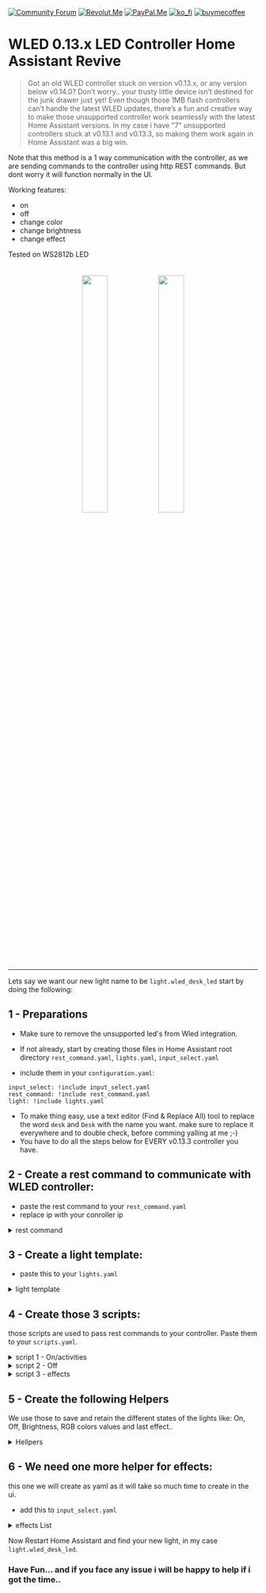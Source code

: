 [![Community Forum][community_forum_shield]][community_forum]<!-- anashost_support_badges_start -->
[![Revolut.Me][revolut_me_shield]][revolut_me]
[![PayPal.Me][paypal_me_shield]][paypal_me]
[![ko_fi][ko_fi_shield]][ko_fi_me]
[![buymecoffee][buy_me_coffee_shield]][buy_me_coffee_me]
<!-- anashost_support_badges_end -->
<!-- 
```diff
- text in red
+ text in green
! text in orange
# text in gray
@@ text in purple (and bold)@@
```
-->

# WLED 0.13.x LED Controller Home Assistant Revive
>Got an old WLED controller stuck on version v0.13.x, or any version below v0.14.0? Don’t worry.. your trusty little device isn’t destined for the junk drawer just yet! Even though those 1MB flash controllers can’t handle the latest WLED updates, there’s a fun and creative way to make those unsupported controller work seamlessly with the latest Home Assistant versions. In my case i have "7" unsupported controllers stuck at v0.13.1 and v0.13.3, so making them work again in Home Assistant was a big win.

Note that this method is a 1 way communication with the controller, as we are sending commands to the controller using http REST commands. But dont worry it will function normally in the UI.

Working features:
- on
- off
- change color
- change brightness
- change effect

Tested on WS2812b LED

<div style="text-align:center">
    <img src="https://github.com/user-attachments/assets/811b13db-88dd-43de-95dd-0ddf735c4bd6" style="display:inline-block; width:35%; max-width:150px; margin:20px auto;">
    <img src="https://github.com/user-attachments/assets/bb4305e1-7c9f-41f4-95dc-54f79120ef26" style="display:inline-block; width:35%; max-width:150px; margin:20px auto;">
</div>


<hr>

Lets say we want our new light name to be `light.wled_desk_led` start by doing the following:

## 1 - Preparations

- Make sure to remove the unsupported led's from Wled integration.

- If not already, start by creating those files in Home Assistant root directory
`rest_command.yaml`,  `lights.yaml`, `input_select.yaml`

- include them in your `configuration.yaml`:

```
input_select: !include input_select.yaml
rest_command: !include rest_command.yaml
light: !include lights.yaml
```

- To make thing easy, use a text editor (Find & Replace All) tool to replace the word `desk` and `Desk` with the name you want. make sure to replace it everywhere and to double check, before comming yalling at me ;-)
- You have to do all the steps below for EVERY v0.13.3 controller you have.

## 2 - Create a rest command to communicate with WLED controller:

* paste the rest command to your `rest_command.yaml`
* replace ip with your conroller ip

<details>
  <summary>rest command</summary>
  
```
  wled_desk_led:
    url: "http://10.0.0.107/win&T={{ on }}&A={{ brightness }}&R={{ red }}&G={{ green }}&B={{ blue }}{% if effect is defined %}&FX={{ effect }}{% endif %}"
```
</details>
  
## 3 - Create a light template:

* paste this to your `lights.yaml`

<details>
  <summary>light template</summary>
  
```
  - platform: template
    lights:
      wled_desk_led:
        friendly_name: "WLED Desk LED"
        value_template: "{{ states('input_boolean.wled_desk_led_state') == 'on' }}"
        level_template: "{{ states('input_number.wled_desk_led_brightness') | int }}"
        effect_list_template: "{{ state_attr('input_select.wled_desk_led_effect', 'options') }}"
        effect_template: "{{ states('input_select.wled_desk_led_effect') }}"
        rgb_template: >
          ({{ states('input_number.wled_desk_led_red') | int }},
           {{ states('input_number.wled_desk_led_green') | int }},
           {{ states('input_number.wled_desk_led_blue') | int }})
        turn_on:
          service: script.wled_desk_led_active
          data:
            brightness: "{{ states('input_number.wled_desk_led_brightness') | int }}"
            red: "{{ states('input_number.wled_desk_led_red') | int }}"
            green: "{{ states('input_number.wled_desk_led_green') | int }}"
            blue: "{{ states('input_number.wled_desk_led_blue') | int }}"
        turn_off:
          service: script.wled_desk_led_off
          data:
            brightness: "{{ states('input_number.wled_desk_led_brightness') | int }}"
            red: "{{ states('input_number.wled_desk_led_red') | int }}"
            green: "{{ states('input_number.wled_desk_led_green') | int }}"
            blue: "{{ states('input_number.wled_desk_led_blue') | int }}"
        set_level:
          service: script.wled_desk_led_active
          data:
            brightness: "{{ brightness }}"
        set_rgb:
          service: script.wled_desk_led_active
          data:
            brightness: "{{ states('input_number.wled_desk_led_brightness') | int }}"
            red: "{{ r }}"
            green: "{{ g }}"
            blue: "{{ b }}"
        set_effect:
          service: script.wled_desk_led_effect
          data:
            effect: "{{ effect }}"
```
</details>

## 4 - Create those 3 scripts:
those scripts are used to pass rest commands to your controller. Paste them to your `scripts.yaml`.

<details>
  <summary>script 1 - On/activities</summary>
  
```
wled_desk_led_active:
  alias: wled desk led active
  sequence:
  - action: input_boolean.turn_on
    target:
      entity_id:
      - input_boolean.wled_desk_led_state
    data: {}
    enabled: true
  - data:
      entity_id: input_number.wled_desk_led_brightness
      value: '{{ brightness | default(states(''input_number.wled_desk_led_brightness'')
        | int) }}'
    action: input_number.set_value
    enabled: true
  - data:
      entity_id: input_number.wled_desk_led_red
      value: '{{ red | default(states(''input_number.wled_desk_led_red'') | int) }}'
    action: input_number.set_value
    enabled: true
  - data:
      entity_id: input_number.wled_desk_led_green
      value: '{{ green | default(states(''input_number.wled_desk_led_green'') | int)
        }}'
    action: input_number.set_value
    enabled: true
  - data:
      entity_id: input_number.wled_desk_led_blue
      value: '{{ blue | default(states(''input_number.wled_desk_led_blue'') | int)
        }}'
    action: input_number.set_value
    enabled: true
  - data:
      'on': '{{ ''1'' if brightness | int > 0 else ''0'' }}'
      brightness: '{{ brightness | default(states(''input_number.wled_desk_led_brightness'')
        | int) }}'
      red: '{{ red | default(states(''input_number.wled_desk_led_red'') | int) }}'
      green: '{{ green | default(states(''input_number.wled_desk_led_green'') | int)
        }}'
      blue: '{{ blue | default(states(''input_number.wled_desk_led_blue'') | int)
        }}'
    action: rest_command.wled_desk_led
    enabled: true
  description: ''
```

</details>

<details>
  <summary>script 2 - Off</summary>
  
```
wled_desk_led_off:
  alias: Wled desk led off
  sequence:
  - action: rest_command.wled_desk_led
    data:
      'on': 0
      brightness: '{{ brightness | default(states(''input_number.wled_desk_led_brightness'')
        | int) }}'
      red: '{{ red | default(states(''input_number.wled_desk_led_red'') | int) }}'
      green: '{{ green | default(states(''input_number.wled_desk_led_green'') | int)
        }}'
      blue: '{{ blue | default(states(''input_number.wled_desk_led_blue'') | int)
        }}'
  - action: input_boolean.turn_off
    metadata: {}
    data: {}
    target:
      entity_id: input_boolean.wled_desk_led_state
  description: Control WLED on the desk led
```

</details>

<details>
  <summary>script 3 - effects</summary>
  
```
wled_desk_led_effect:
  alias: wled desk led effect
  sequence:
  - data:
      entity_id: input_select.wled_desk_led_effect
      option: '{{ effect }}'
    action: input_select.select_option
  - data:
      'on': 1
      brightness: '{{ states(''input_number.wled_desk_led_brightness'') | int }}'
      red: '{{ states(''input_number.wled_desk_led_red'') | int }}'
      green: '{{ states(''input_number.wled_desk_led_green'') | int }}'
      blue: '{{ states(''input_number.wled_desk_led_blue'') | int }}'
      effect: '{% set effect = states(''input_select.wled_desk_led_effect'') %} {%
        if effect == ''Solid'' %}0 {% elif effect == ''Blink'' %}1 {% elif effect
        == ''Breathe'' %}2 {% elif effect == ''Wipe'' %}3 {% elif effect == ''Wipe
        Random'' %}4 {% elif effect == ''Random Colors'' %}5 {% elif effect == ''Sweep''
        %}6 {% elif effect == ''Dynamic'' %}7 {% elif effect == ''Colorloop'' %}8
        {% elif effect == ''Rainbow'' %}9 {% elif effect == ''Scan'' %}10 {% elif
        effect == ''Scan Dual'' %}11 {% elif effect == ''Fade'' %}12 {% elif effect
        == ''Theater'' %}13 {% elif effect == ''Theater Rainbow'' %}14 {% elif effect
        == ''Running'' %}15 {% elif effect == ''Saw'' %}16 {% elif effect == ''Twinkle''
        %}17 {% elif effect == ''Dissolve'' %}18 {% elif effect == ''Dissolve Rnd''
        %}19 {% elif effect == ''Sparkle'' %}20 {% elif effect == ''Sparkle Dark''
        %}21 {% elif effect == ''Sparkle+'' %}22 {% elif effect == ''Strobe'' %}23
        {% elif effect == ''Strobe Rainbow'' %}24 {% elif effect == ''Strobe Mega''
        %}25 {% elif effect == ''Blink Rainbow'' %}26 {% elif effect == ''Android''
        %}27 {% elif effect == ''Chase'' %}28 {% elif effect == ''Chase Random'' %}29
        {% elif effect == ''Chase Rainbow'' %}30 {% elif effect == ''Chase Flash''
        %}31 {% elif effect == ''Chase Flash Rnd'' %}32 {% elif effect == ''Rainbow
        Runner'' %}33 {% elif effect == ''Colorful'' %}34 {% elif effect == ''Traffic
        Light'' %}35 {% elif effect == ''Sweep Random'' %}36 {% elif effect == ''Chase
        2'' %}37 {% elif effect == ''Aurora'' %}38 {% elif effect == ''Stream'' %}39
        {% elif effect == ''Scanner'' %}40 {% elif effect == ''Lighthouse'' %}41 {%
        elif effect == ''Fireworks'' %}42 {% elif effect == ''Rain'' %}43 {% elif
        effect == ''Tetrix'' %}44 {% elif effect == ''Fire Flicker'' %}45 {% elif
        effect == ''Gradient'' %}46 {% elif effect == ''Loading'' %}47 {% elif effect
        == ''Rolling Balls'' %}48 {% elif effect == ''Fairy'' %}49 {% elif effect
        == ''Two Dots'' %}50 {% elif effect == ''Fairytwinkle'' %}51 {% elif effect
        == ''Running Dual'' %}52 {% elif effect == ''Chase 3'' %}53 {% elif effect
        == ''Tri Wipe'' %}54 {% elif effect == ''Tri Fade'' %}55 {% elif effect ==
        ''Lightning'' %}56 {% elif effect == ''ICU'' %}57 {% elif effect == ''Multi
        Comet'' %}58 {% elif effect == ''Scanner Dual'' %}59 {% elif effect == ''Stream
        2'' %}60 {% elif effect == ''Oscillate'' %}61 {% elif effect == ''Pride 2015''
        %}62 {% elif effect == ''Juggle'' %}63 {% elif effect == ''Palette'' %}64
        {% elif effect == ''Fire 2012'' %}65 {% elif effect == ''Colorwaves'' %}66
        {% elif effect == ''Bpm'' %}67 {% elif effect == ''Fill Noise'' %}68 {% elif
        effect == ''Noise 1'' %}69 {% elif effect == ''Noise 2'' %}70 {% elif effect
        == ''Noise 3'' %}71 {% elif effect == ''Noise 4'' %}72 {% elif effect == ''Colortwinkles''
        %}73 {% elif effect == ''Lake'' %}74 {% elif effect == ''Meteor'' %}75 {%
        elif effect == ''Meteor Smooth'' %}76 {% elif effect == ''Railway'' %}77 {%
        elif effect == ''Ripple'' %}78 {% elif effect == ''Twinklefox'' %}79 {% elif
        effect == ''Twinklecat'' %}80 {% elif effect == ''Halloween Eyes'' %}81 {%
        elif effect == ''Solid Pattern'' %}82 {% elif effect == ''Solid Pattern Tri''
        %}83 {% elif effect == ''Spots'' %}84 {% elif effect == ''Spots Fade'' %}85
        {% elif effect == ''Glitter'' %}86 {% elif effect == ''Candle'' %}87 {% elif
        effect == ''Fireworks Starburst'' %}88 {% elif effect == ''Fireworks 1D''
        %}89 {% elif effect == ''Bouncing Balls'' %}90 {% elif effect == ''Sinelon''
        %}91 {% elif effect == ''Sinelon Dual'' %}92 {% elif effect == ''Sinelon Rainbow''
        %}93 {% elif effect == ''Popcorn'' %}94 {% elif effect == ''Drip'' %}95 {%
        elif effect == ''Plasma'' %}96 {% elif effect == ''Percent'' %}97 {% elif
        effect == ''Ripple Rainbow'' %}98 {% elif effect == ''Heartbeat'' %}99 {%
        elif effect == ''Pacifica'' %}100 {% elif effect == ''Candle Multi'' %}101
        {% elif effect == ''Solid Glitter'' %}102 {% elif effect == ''Sunrise'' %}103
        {% elif effect == ''Phased'' %}104 {% elif effect == ''Twinkleup'' %}105 {%
        elif effect == ''Noise Pal'' %}106 {% elif effect == ''Sine'' %}107 {% elif
        effect == ''Phased Noise'' %}108 {% elif effect == ''Flow'' %}109 {% elif
        effect == ''Chunchun'' %}110 {% elif effect == ''Dancing Shadows'' %}111 {%
        elif effect == ''Washing Machine'' %}112 {% elif effect == ''Rotozoomer''
        %}113 {% elif effect == ''Blends'' %}114 {% elif effect == ''TV Simulator''
        %}115 {% elif effect == ''Dynamic Smooth'' %}116 {% elif effect == ''Spaceships''
        %}117 {% elif effect == ''Crazy Bees'' %}118 {% elif effect == ''Ghost Rider''
        %}119 {% elif effect == ''Blobs'' %}120 {% elif effect == ''Scrolling Text''
        %}121 {% elif effect == ''Drift Rose'' %}122 {% elif effect == ''Distortion
        Waves'' %}123 {% elif effect == ''Soap'' %}124 {% elif effect == ''Octopus''
        %}125 {% elif effect == ''Waving Cell'' %}126 {% elif effect == ''Pixels''
        %}127 {% elif effect == ''Pixelwave'' %}128 {% elif effect == ''Juggles''
        %}129 {% elif effect == ''Matripix'' %}130 {% elif effect == ''Gravimeter''
        %}131 {% elif effect == ''Plasmoid'' %}132 {% elif effect == ''Puddles'' %}133
        {% elif effect == ''Midnoise'' %}134 {% elif effect == ''Noisemeter'' %}135
        {% elif effect == ''Freqwave'' %}136 {% elif effect == ''Freqmatrix'' %}137
        {% elif effect == ''GEQ'' %}138 {% elif effect == ''Waterfall'' %}139 {% elif
        effect == ''Freqpixels'' %}140 {% elif effect == ''Noisefire'' %}141 {% elif
        effect == ''Puddlepeak'' %}142 {% elif effect == ''Noisemove'' %}143 {% elif
        effect == ''Noise2D'' %}144 {% elif effect == ''Perlin Move'' %}145 {% elif
        effect == ''Ripple Peak'' %}146 {% elif effect == ''Firenoise'' %}147 {% elif
        effect == ''Squared Swirl'' %}148 {% elif effect == ''DNA'' %}149 {% elif
        effect == ''Matrix'' %}150 {% elif effect == ''Metaballs'' %}151 {% elif effect
        == ''Freqmap'' %}152 {% elif effect == ''Gravcenter'' %}153 {% elif effect
        == ''Gravcentric'' %}154 {% elif effect == ''Gravfreq'' %}155 {% elif effect
        == ''DJ Light'' %}156 {% elif effect == ''Funky Plank'' %}157 {% elif effect
        == ''Pulser'' %}158 {% elif effect == ''Blurz'' %}159 {% elif effect == ''Drift''
        %}160 {% elif effect == ''Waverly'' %}161 {% elif effect == ''Sun Radiation''
        %}162 {% elif effect == ''Colored Bursts'' %}163 {% elif effect == ''Julia''
        %}164 {% elif effect == ''Game Of Life'' %}165 {% elif effect == ''Tartan''
        %}166 {% elif effect == ''Polar Lights'' %}167 {% elif effect == ''Swirl''
        %}168 {% elif effect == ''Lissajous'' %}169 {% elif effect == ''Frizzles''
        %}170 {% elif effect == ''Plasma Ball'' %}171 {% elif effect == ''Flow Stripe''
        %}172 {% elif effect == ''Hiphotic'' %}173 {% elif effect == ''Sindots'' %}174
        {% elif effect == ''DNA Spiral'' %}175 {% elif effect == ''Black Hole'' %}176
        {% elif effect == ''Wavesins'' %}177 {% elif effect == ''Rocktaves'' %}178
        {% elif effect == ''Akemi'' %}179 {% else %}0 {% endif %}

        '
    action: rest_command.wled_desk_led
  description: ''
```

</details>

## 5 - Create the following Helpers
We use those to save and retain the different states of the lights like: On, Off, Brightness, RGB colors values and last effect..

<details>
  <summary>Hellpers</summary>
  
```
input_boolean:
  wled_desk_led_state:
    name: WLED Desk Led State

input_number:
  wled_desk_led_brightness:
    name: WLED Desk Led Brightness
    min: 0
    max: 255
    step: 1

  wled_desk_led_red:
    name: WLED Desk Led Red
    min: 0
    max: 255
    step: 1

  wled_desk_led_green:
    name: WLED Desk Led Green
    min: 0
    max: 255
    step: 1

  wled_desk_led_blue:
    name: WLED Desk Led Blue
    min: 0
    max: 255
    step: 1

```

</details>

## 6 - We need one more helper for effects:
this one we will create as yaml as it will take so much time to create in the ui.

* add this to `input_select.yaml`

<details>
  <summary>effects List</summary>
  
```
  wled_desk_led_effect:
    name: "WLED Desk Led Effect"
    options:
      - Solid
      - Blink
      - Breathe
      - Wipe
      - Wipe Random
      - Random Colors
      - Sweep
      - Dynamic
      - Colorloop
      - Rainbow
      - Scan
      - Scan Dual
      - Fade
      - Theater
      - Theater Rainbow
      - Running
      - Saw
      - Twinkle
      - Dissolve
      - Dissolve Rnd
      - Sparkle
      - Sparkle Dark
      - Sparkle+
      - Strobe
      - Strobe Rainbow
      - Strobe Mega
      - Blink Rainbow
      - Android
      - Chase
      - Chase Random
      - Chase Rainbow
      - Chase Flash
      - Chase Flash Rnd
      - Rainbow Runner
      - Colorful
      - Traffic Light
      - Sweep Random
      - Chase 2
      - Aurora
      - Stream
      - Scanner
      - Lighthouse
      - Fireworks
      - Rain
      - Tetrix
      - Fire Flicker
      - Gradient
      - Loading
      - Rolling Balls
      - Fairy
      - Two Dots
      - Fairytwinkle
      - Running Dual
      - Chase 3
      - Tri Wipe
      - Tri Fade
      - Lightning
      - ICU
      - Multi Comet
      - Scanner Dual
      - Stream 2
      - Oscillate
      - Pride 2015
      - Juggle
      - Palette
      - Fire 2012
      - Colorwaves
      - Bpm
      - Fill Noise
      - Noise 1
      - Noise 2
      - Noise 3
      - Noise 4
      - Colortwinkles
      - Lake
      - Meteor
      - Meteor Smooth
      - Railway
      - Ripple
      - Twinklefox
      - Twinklecat
      - Halloween Eyes
      - Solid Pattern
      - Solid Pattern Tri
      - Spots
      - Spots Fade
      - Glitter
      - Candle
      - Fireworks Starburst
      - Fireworks 1D
      - Bouncing Balls
      - Sinelon
      - Sinelon Dual
      - Sinelon Rainbow
      - Popcorn
      - Drip
      - Plasma
      - Percent
      - Ripple Rainbow
      - Heartbeat
      - Pacifica
      - Candle Multi
      - Solid Glitter
      - Sunrise
      - Phased
      - Twinkleup
      - Noise Pal
      - Sine
      - Phased Noise
      - Flow
      - Chunchun
      - Dancing Shadows
      - Washing Machine
      - Rotozoomer
      - Blends
      - TV Simulator
      - Dynamic Smooth
      - Spaceships
      - Crazy Bees
      - Ghost Rider
      - Blobs
      - Scrolling Text
      - Drift Rose
      - Distortion Waves
      - Soap
      - Octopus
      - Waving Cell
      - Pixels
      - Pixelwave
      - Juggles
      - Matripix
      - Gravimeter
      - Plasmoid
      - Puddles
      - Midnoise
      - Noisemeter
      - Freqwave
      - Freqmatrix
      - GEQ
      - Waterfall
      - Freqpixels
      - Noisefire
      - Puddlepeak
      - Noisemove
      - Noise2D
      - Perlin Move
      - Ripple Peak
      - Firenoise
      - Squared Swirl
      - DNA
      - Matrix
      - Metaballs
      - Freqmap
      - Gravcenter
      - Gravcentric
      - Gravfreq
      - DJ Light
      - Funky Plank
      - Pulser
      - Blurz
      - Drift
      - Waverly
      - Sun Radiation
      - Colored Bursts
      - Julia
      - Game Of Life
      - Tartan
      - Polar Lights
      - Swirl
      - Lissajous
      - Frizzles
      - Plasma Ball
      - Flow Stripe
      - Hiphotic
      - Sindots
      - DNA Spiral
      - Black Hole
      - Wavesins
      - Rocktaves
      - Akemi
    initial: Solid
    icon: mdi:palette

```
</details>

Now Restart Home Assistant and find your new light, in my case `light.wled_desk_led`.

### Have Fun... and if you face any issue i will be happy to help if i got the time..

[latest_release]: https://github.com/Anashost/MY-HA-DASH/releases/latest

[releases_shield]: https://img.shields.io/github/release/Anashost/MY-HA-DASH.svg?style=popout

[releases]: https://github.com/Anashost/MY-HA-DASH/releases

[downloads_total_shield]: https://img.shields.io/github/downloads/Anashost/MY-HA-DASH/total

[community_forum_shield]: 
https://img.shields.io/badge/Fourms-23cede?style=for-the-badge&logo=HomeAssistant&logoColor=white

[community_forum]: https://community.home-assistant.io/t/wled-0-13-x-led-controller-home-assistant-revive/812940

[paypal_me_shield]: https://img.shields.io/badge/PayPal-00457C?style=for-the-badge&logo=paypal&logoColor=white

[paypal_me]: https://paypal.me/anasboxsupport

[revolut_me_shield]:
https://img.shields.io/badge/revolut-FFFFFF?style=for-the-badge&logo=revolut&logoColor=black

[revolut_me]: https://revolut.me/anas4e

[ko_fi_shield]: https://img.shields.io/badge/Ko--fi-F16061?style=for-the-badge&logo=ko-fi&logoColor=white

[ko_fi_me]: https://ko-fi.com/anasbox

[buy_me_coffee_shield]: 
https://img.shields.io/badge/Buy%20Me%20Coffee-ffdd00?style=for-the-badge&logo=buy-me-a-coffee&logoColor=black

[buy_me_coffee_me]: https://www.buymeacoffee.com/anasbox
